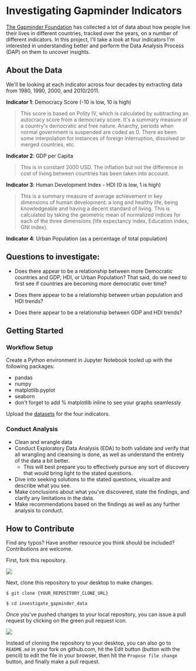 # Investigating Gapminder Indicators

[The Gapminder Foundation](https://www.gapminder.org/) has collected a lot of data about how people live their lives in different countries, tracked over the years, on a number of different indicators. In this project, I'll take a look at four indicators I'm interested in understanding better and perform the Data Analysis Process (DAP) on them to uncover insights.

## About the Data

We'll be looking at each indicator across four decades by extracting data from 1980, 1990, 2000, and 2010/2011.

**Indicator 1**: Democracy Score (-10 is low, 10 is high)
 > This score is based on Polity IV, which is calculated by subtracting an autocracy score from a democracy score. It's a summary measure of a country's democratic and free nature. Anarchy, periods when normal government is suspended are coded as 0. There as been some interpolation for instances of foreign interruption, dissolved or merged countries, etc.

**Indicator 2**: GDP per Capita

 > This is in constant 2000 USD. The inflation but not the difference in cost of living between countries has been taken into account.

**Indicator 3**: Human Development Index - HDI (0 is low, 1 is high)

 > This is a summary measure of average achievement in key dimensions of human development: a long and healthy life, being knowledgeable and having a decent standard of living. This is calculated by taking the geometric mean of normalized indices for each of the three dimensions (life expectancy index, Education index, GNI index).

**Indicator 4**: Urban Population (as a percentage of total population)

 ## Questions to investigate:

- Does there appear to be a relationship between more Democratic countries and GDP, HDI, or Urban Population? That said, do we need to first see if countries are becoming more democratic over time?

- Does there appear to be a relationship between urban population and HDI trends?

- Does there appear to be a relationship between GDP and HDI trends?

## Getting Started

### Workflow Setup

Create a Python environment in Jupyter Notebook tooled up with the following packages:

- pandas
- numpy
- matplotlib.pyplot
- seaborn
- don't forget to add % matplotlib inline to see your graphs seamlessly

Upload the [datasets](https://www.gapminder.org/data/) for the four indicators.

### Conduct Analysis

- Clean and wrangle data
- Conduct Exploratory Data Analysis (EDA) to both validate and verify that all wrangling and cleansing is done, as well as understand the entirety of the data a bit better.
    - This will best prepare you to effectively pursue any sort of discovery that would bring light to the stated questions.
- Dive into seeking solutions to the stated questions, visualize and describe what you see.
- Make conclusions about what you've discovered, state the findings, and clarify any limitations in the data.
- Make recommendations based on the findings as well as any further analysis to conduct.

## How to Contribute

Find any typos? Have another resource you think should be included? Contributions are welcome.

First, fork this repository.

![](https://raw.githubusercontent.com/udacity/ud777-writing-readmes/master/images/fork-icon.png)

Next, clone this repository to your desktop to make changes.

`$ git clone {YOUR_REPOSITORY_CLONE_URL}`

`$ cd investigate_gapminder_data`

Once you've pushed changes to your local repository, you can issue a pull request by clicking on the green pull request icon.

![](https://raw.githubusercontent.com/udacity/ud777-writing-readmes/master/images/pull-request-icon.png)

Instead of cloning the repository to your desktop, you can also go to `README.md` in your fork on github.com, hit the Edit button (button with the pencil) to edit the file in your browser, then hit the `Propose file change` button, and finally make a pull request.
